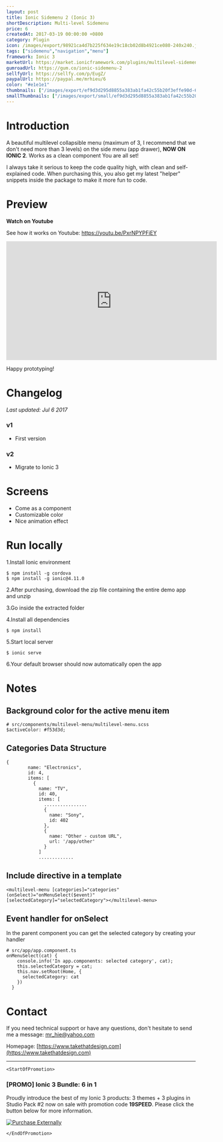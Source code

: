```yaml
---
layout: post
title: Ionic Sidemenu 2 (Ionic 3)
shortDescription: Multi-level Sidemenu 
price: 6
createdAt: 2017-03-19 00:00:00 +0800
category: Plugin
icon: /images/export/98921ca4d7b225f634e19c18cb02d8b4921ce080-240x240.jpg
tags: ["sidemenu","navigation","menu"]
framework: Ionic 3
marketUrl: https://market.ionicframework.com/plugins/multilevel-sidemenu-2
gumroadUrl: https://gum.co/ionic-sidemenu-2
sellfyUrl: https://sellfy.com/p/EugZ/
paypalUrl: https://paypal.me/mrhieu/6
color: "#e1e1e1"
thumbnails: ["/images/export/ef9d3d295d8855a383ab1fa42c55b20f3effe90d-665x1182.jpg","/images/export/5d52de856e1f9483e85663f83785f00d4c4f7fdb-665x1182.jpg","/images/export/044ce054b12bac64c7566832e12b487bc660ec69-665x1182.jpg"]
smallThumbnails: ["/images/export/small/ef9d3d295d8855a383ab1fa42c55b20f3effe90d-665x1182.jpg","/images/export/small/5d52de856e1f9483e85663f83785f00d4c4f7fdb-665x1182.jpg","/images/export/small/044ce054b12bac64c7566832e12b487bc660ec69-665x1182.jpg"]
---
```


# Introduction

A beautiful multilevel collapsible menu (maximum of 3, I recommend that we don't need more than 3 levels) on the side menu (app drawer), **NOW ON IONIC 2**. Works as a clean component **<multilevel-menu></multilevel-menu>** You are all set!

I always take it serious to keep the code quality high, with clean and self-explained code. When purchasing this, you also get my latest "helper" snippets inside the package to make it more fun to code.

# Preview




**Watch on Youtube**

See how it works on Youtube: https://youtu.be/PxrNPYPFiEY

<iframe width="560" height="315" src="https://www.youtube.com/embed/PxrNPYPFiEY" frameborder="0" allow="accelerometer; autoplay; encrypted-media; gyroscope; picture-in-picture" allowfullscreen></iframe>


Happy prototyping!


# Changelog

*Last updated: Jul 6 2017*

### v1

* First version

### v2

* Migrate to Ionic 3

# Screens

- Come as a component <multilevel-menu></multilevel-menu>
- Customizable color
- Nice animation effect


# Run locally
1.Install Ionic environment

```
$ npm install -g cordova
$ npm install -g ionic@4.11.0
```

2.After purchasing, download the zip file containing the entire demo app and unzip

3.Go inside the extracted folder

4.Install all dependencies

```
$ npm install
```

5.Start local server
```
$ ionic serve
```

6.Your default browser should now automatically open the app


# Notes

## Background color for the active menu item

```
# src/components/multilevel-menu/multilevel-menu.scss
$activeColor: #f53d3d;
```

## Categories Data Structure

```
{
        name: "Electronics",
        id: 4,
        items: [
          {
            name: "TV",
            id: 40,
            items: [
              ................
              {
                name: "Sony",
                id: 402
              },
              {
                name: "Other - custom URL",
                url: '/app/other'
              }
            ]
			.............
```

## Include directive in a template

```
<multilevel-menu [categories]="categories" (onSelect)="onMenuSelect($event)" [selectedCategory]="selectedCategory"></multilevel-menu>
```

## Event handler for onSelect
In the parent component you can get the selected category by creating your handler

```
# src/app/app.component.ts
onMenuSelect(cat) {
    console.info('In app.components: selected category', cat);
    this.selectedCategory = cat;
    this.nav.setRoot(Home, {
      selectedCategory: cat
    })
  }
```

# Contact
If you need technical support or have any questions, don't hesitate to send me a message: [mr_hie@yahoo.com](mailto:mr_hie@yahoo.com)

Homepage: [https://www.takethatdesign.com](https://www.takethatdesign.com)


------------------

`<StartOfPromotion>`
### [PROMO] Ionic 3 Bundle: 6 in 1
Proudly introduce the best of my Ionic 3 products: 3 themes + 3 plugins in Studio Pack #2  now on sale with promotion code **19SPEED**. Please click the button below for more information.

[![Purchase Externally](http://bit.ly/2E4p4z3)](https://gum.co/ionic3-ui-bundle)

`</EndOfPromotion>`